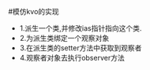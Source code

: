 #模仿kvo的实现

* 1.派生一个类,并修改ias指针指向这个类.
* 2.为派生类绑定一个观察对象
* 3.在派生类的setter方法中获取到观察者
* 4.观察者对象去执行observer方法

